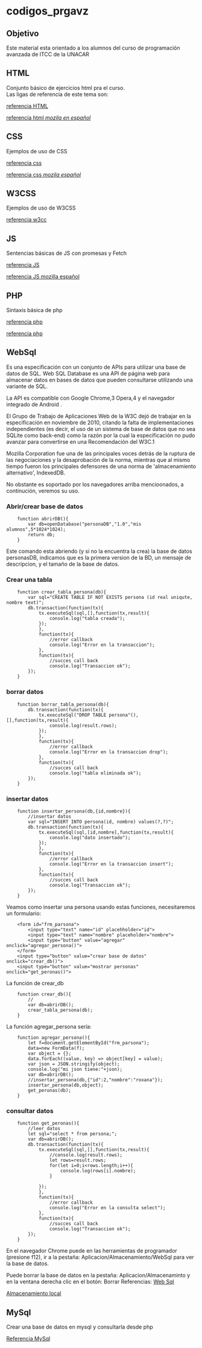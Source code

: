 # codigos_prgavz
## Objetivo
Este material esta orientado a los alumnos del curso de programación avanzada de ITCC de la UNACAR
## HTML
Conjunto básico de ejercicios html pra el curso.  
Las ligas de referencia de este tema son:

[referencia HTML](https://www.w3schools.com/html/)

[referencia html *mozila en español*](https://developer.mozilla.org/es/docs/Web/HTML)

## CSS
Ejemplos de uso de CSS

[referencia css](https://www.w3schools.com/css/)

[referencia css *mozila español*](https://developer.mozilla.org/es/docs/Web/CSS)

## W3CSS
Ejemplos de uso de W3CSS

[referencia w3cc ](https://www.w3schools.com/w3css/defaulT.asp)

## JS
Sentencias básicas de JS con promesas y Fetch

[referencia JS](https://www.w3schools.com/js/)

[referencia JS mozilla español](https://developer.mozilla.org/es/docs/Web/JavaScript)

## PHP
Sintaxis básica de php

[referencia php](https://developer.mozilla.org/es/docs/Glossary/PHP)

[referencia php](https://www.w3schools.com/php/)

## WebSql
Es una especificación con un conjunto de APIs para utilizar una base de datos de SQL.
Web SQL Database es una API de página web para almacenar datos en bases de datos que pueden consultarse utilizando una variante de SQL.

La API es compatible con Google Chrome,3 Opera,4 y el navegador integrado de Android .

El Grupo de Trabajo de Aplicaciones Web de la W3C dejó de trabajar en la especificación en noviembre de 2010, citando la falta de implementaciones independientes (es decir, el uso de un sistema de base de datos que no sea SQLite como back-end) como la razón por la cual la especificación no pudo avanzar para convertirse en una Recomendación del W3C.1

Mozilla Corporation fue una de las principales voces detrás de la ruptura de las negociaciones y la desaprobación de la norma, mientras que al mismo tiempo fueron los principales defensores de una norma de 'almacenamiento alternativo', IndexedDB.
 
No obstante es soportado por los navegadores arriba mencioonados, a continución, veremos su uso.
### Abrir/crear base de datos
```
    function abrirDB(){
        var db=openDatabase("personaDB","1.0","mis alumnos",5*1024*1024);
        return db;
    }
```
Este comando esta abriendo (y si no la encuentra la crea) la base de datos personasDB, indicamos que es la primera version de la BD, un mensaje de descripcion, y el tamaño de la base de datos.

### Crear una tabla
```
    function crear_tabla_persona(db){
        var sql="CREATE TABLE IF NOT EXISTS persona (id real uniqute, nombre text)";
        db.transaction(function(tx){
            tx.executeSql(sql,[],function(tx,result){
                console.log("tabla creada");
            });
            },
            function(tx){
                //error callback
                console.log("Error en la transaccion");
            },
            function(tx){
                //succes call back
                console.log("Transaccion ok");
        });
    }

```
### borrar datos
```
    function borrar_tabla_persona(db){
        db.transaction(function(tx){
            tx.executeSql("DROP TABLE persona"(),[],function(tx,result){
                console.log(result.rows);
            });
            },
            function(tx){
                //error callback
                console.log("Error en la transaccion drop");
            },
            function(tx){
                //succes call back
                console.log("tabla eliminada ok");
        });
    }
```
### insertar datos
```
    function insertar_persona(db,{id,nombre}){
        //insertar datos
        var sql="INSERT INTO persona(id, nombre) values(?,?)";
        db.transaction(function(tx){
            tx.executeSql(sql,[id,nombre],function(tx,result){
                console.log("dato insertado");
            });
            },
            function(tx){
                //error callback
                console.log("Error en la transaccion insert");
            },
            function(tx){
                //succes call back
                console.log("Transaccion ok");
        });
    }

```

Veamos como insertar una persona usando estas funciones, necesitaremos un formulario:
```
    <form id="frm_parsona">
        <input type="text" name="id" placehholder="id">
        <input type="text" name="nombre" placeholder="nombre">
        <input type="button" value="agregar" onclick="agregar_persona()">
    </form>
    <input type="button" value="crear base de datos" onclick="crear_db()">
    <input type="button" value="mostrar personas" onclick="get_peronas()">
```
La función de crear_db
```
    function crear_db(){
        //
        var db=abrirDB();
        crear_tabla_persona(db);
    }
```
La función agregar_persona sería:
```
    function agregar_persona(){
        let f=document.getElementById("frm_parsona");
        data=new FormData(f);
        var object = {};
        data.forEach((value, key) => object[key] = value);
        var json = JSON.stringify(object);
        console.log("mi json tiene:"+json);
        var db=abrirDB();
        //insertar_persona(db,{"id":2,"nombre":"roxana"});
        insertar_persona(db,object);
        get_peronas(db);
    }
```
### consultar datos
```
    function get_peronas(){
        //leer datos
        let sql="select * from persona;";
        var db=abrirDB();
        db.transaction(function(tx){
            tx.executeSql(sql,[],function(tx,result){
                //console.log(result.rows);
                let rows=result.rows;
                for(let i=0;i<rows.length;i++){
                    console.log(rows[i].nombre);
                }

            });
            },
            function(tx){
                //error callback
                console.log("Error en la consulta select");
            },
            function(tx){
                //succes call back
                console.log("Transaccion ok");
        });
    }
```
En el navegador Chrome puede en las herramientas de programador (presione f12), ir a la pestaña: Aplicacion/Almacenamiento/WebSql para ver la base de datos.

Puede borrar la base de datos en la pestaña: Aplicacion/Almacenaminto y en la ventana derecha clic en el botón: Borrar <datos del sitio>
Referencias:
[Web Sql](https://www.w3big.com/es/html/html5-web-sql.html#gsc.tab=0)

[Almacenamiento local](https://www.arkaitzgarro.com/html5/capitulo-8.html)
 
## MySql
Crear una base de datos en mysql y consultarla desde php

[Referencia MySql](https://dev.mysql.com/doc/refman/8.0/en/)

